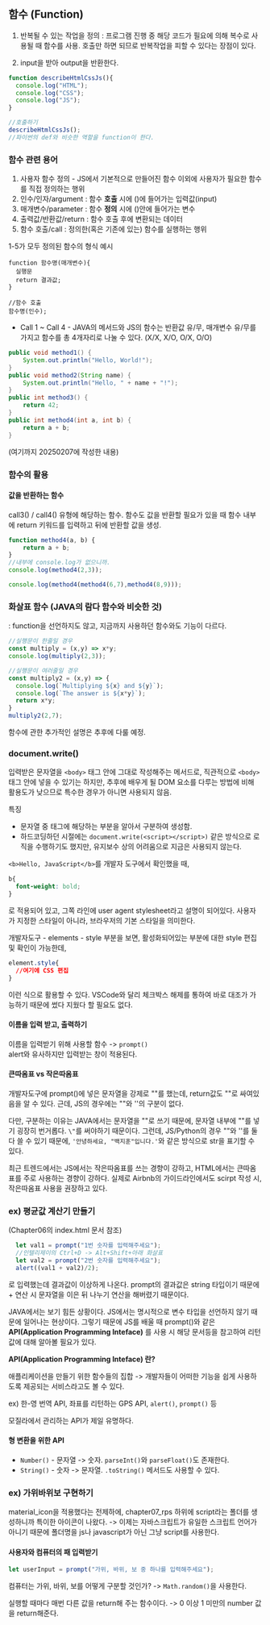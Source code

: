 ## 함수 (Function)
1. 반복될 수 있는 작업을 정의
: 프로그램 진행 중 해당 코드가 필요에 의해 복수로 사용될 때 함수를 사용. 호출만 하면 되므로 반복작업을 피할 수 있다는 장점이 있다.

2. input을 받아 output을 반환한다.
```javascript
function describeHtmlCssJs(){
  console.log("HTML");
  console.log("CSS");
  console.log("JS");
}

//호출하기
describeHtmlCssJs();
//파이썬의 def와 비슷한 역할을 function이 한다.
```

### 함수 관련 용어
1. 사용자 함수 정의 - JS에서 기본적으로 만들어진 함수 이외에 사용자가 필요한 함수를 직접 정의하는 행위
2. 인수/인자/argument : 함수 **호출** 시에 ()에 들어가는 입력값(input)
3. 매개변수/parameter : 함수 **정의** 시에 ()안에 들어가는 변수
4. 출력값/반환값/return : 함수 호출 후에 변환되는 데이터
5. 함수 호출/call : 정의한(혹은 기존에 있는) 함수를 실행하는 행위

1-5가 모두 정의된 함수의 형식 예시
```
function 함수명(매개변수){
  실행문
  return 결과값;
}

//함수 호출
함수명(인수);
```

 * Call 1 ~ Call 4 - JAVA의 메서드와 JS의 함수는 반환값 유/무, 매개변수 유/무를 가지고 함수를 총 4개자리로 나눌 수 있다. (X/X, X/O, O/X, O/O)

```java
public void method1() {
    System.out.println("Hello, World!");
}
public void method2(String name) {
    System.out.println("Hello, " + name + "!");
}
public int method3() {
    return 42;
}
public int method4(int a, int b) {
    return a + b;
}
```

(여기까지 20250207에 작성한 내용)
### 함수의 활용
#### 값을 반환하는 함수
call3() / call4() 유형에 해당하는 함수. 함수도 값을 반환할 필요가 있을 때 함수 내부에 return 키워드를 입력하고 뒤에 반환할 값을 생성.
```javascript
function method4(a, b) {
    return a + b;
}
//내부에 console.log가 없으니까.
console.log(method4(2,3));

console.log(method4(method4(6,7),method4(8,9)));
```

### 화살표 함수 (JAVA의 람다 함수와 비슷한 것)
: function을 선언하지도 않고, 지금까지 사용하던 함수와도 기능이 다르다.

```javascript
//실행문이 한줄일 경우
const multiply = (x,y) => x*y;
console.log(multiply(2,3));

//실행문이 여러줄일 경우
const multiply2 = (x,y) => {
  console.log(`Multiplying ${x} and ${y}`);
  console.log(`The answer is ${x*y}`);
  return x*y;
}
multiply2(2,7);
```

함수에 관한 추가적인 설명은 추후에 다룰 예정.

### document.write()
입력받은 문자열을 `<body>` 태그 안에 그대로 작성해주는 메서드로, 직관적으로 `<body>` 태그 안에 넣을 수 있기는 하지만, 추후에 배우게 될 DOM 요소를 다루는 방법에 비해 활용도가 낮으므로 특수한 경우가 아니면 사용되지 않음.

특징
- 문자열 중 태그에 해당하는 부분을 알아서 구분하여 생성함.
- 하드코딩하던 시절에는 `document.write(<script></script>)` 같은 방식으로 로직을 수행하기도 했지만, 유지보수 상의 어려움으로 지금은 사용되지 않는다.

`<b>Hello, JavaScript</b>`를 개발자 도구에서 확인했을 때,
```CSS
b{
  font-weight: bold;
}
```
로 적용되어 있고, 그쪽 라인에 user agent stylesheet라고 설명이 되어있다. 사용자가 지정한 스타일이 아니라, 브라우저의 기본 스타일을 의미한다.

개발자도구 - elements - style 부분을 보면, 활성화되어있는 부분에 대한 style 편집 및 확인이 가능한데,
```css
element.style{
  //여기에 CSS 편집
}
```
이런 식으로 활용할 수 있다. VSCode와 달리 체크박스 해제를 통하여 바로 대조가 가능하기 때문에 썼다 지웠다 할 필요도 없다.

#### 이름을 입력 받고, 출력하기
이름을 입력받기 위해 사용할 함수 -> `prompt()`\
alert와 유사하지만 입력받는 창이 적용된다.

#### 큰따옴표 vs 작은따옴표
개발자도구에 prompt()에 넣은 문자열을 강제로 ""를 했는데, return값도 ""로 싸여있음을 알 수 있다. 근데, JS의 경우에는 ""와 ''의 구분이 없다.

다만, 구분하는 이유는 JAVA에서는 문자열을 ""로 쓰기 때문에, 문자열 내부에 ""를 넣기 굉장히 번거롭다. `\"`를 써야하기 때문이다. 그런데, JS/Python의 경우 ""와 ''를 둘 다 쓸 수 있기 때문에, `'안녕하세요, "백지훈"입니다.'`와 같은 방식으로 str을 표기할 수 있다.

최근 트렌드에서는 JS에서는 작은따옴표를 쓰는 경향이 강하고, HTML에서는 큰따옴표를 주로 사용하는 경향이 강하다. 실제로 Airbnb의 가이드라인에서도 scirpt 작성 시, 작은따옴표 사용을 권장하고 있다.

### ex) 평균값 계산기 만들기
(Chapter06의 index.html 문서 참조)
```javascript
  let val1 = prompt("1번 숫자를 입력해주세요");
  //인텔리제이의 Ctrl+D -> Alt+Shift+아래 화살표
  let val2 = prompt("2번 숫자를 입력해주세요");
  alert((val1 + val2)/2);
```
로 입력했는데 결과값이 이상하게 나온다. prompt의 결과값은 string 타입이기 때문에 + 연산 시 문자열을 이은 뒤 나누기 연산을 해버렸기 때문이다.

JAVA에서는 보기 힘든 상황이다. JS에서는 명시적으로 변수 타입을 선언하지 않기 때문에 일어나는 현상이다. 그렇기 때문에 JS를 배울 때 prompt()와 같은 __API(Application Programming Inteface)__ 를 사용 시 해당 문서등을 참고하여 리턴 값에 대해 알아볼 필요가 있다.

__API(Application Programming Inteface) 란?__

애플리케이션을 만들기 위한 함수들의 집합 -> 개발자들이 어떠한 기능을 쉽게 사용하도록 제공되는 서비스라고도 볼 수 있다.

ex) 한-영 번역 API, 좌표를 리턴하는 GPS API, `alert()`, `prompt()` 등

모질라에서 관리하는 API가 제일 유명하다.

#### 형 변환을 위한 API
* `Number()` - 문자열 -> 숫자. `parseInt()`와 `parseFloat()`도 존재한다.
* `String()` - 숫자 -> 문자열. `.toString()` 메서드도 사용할 수 있다.

### ex) 가위바위보 구현하기

material_icon을 적용했다는 전제하에, chapter07_rps 하위에 script라는 폴더를 생성하니까 특이한 아이콘이 나왔다.
-> 이제는 자바스크립트가 유일한 스크립트 언어가 아니기 때문에 폴더명을 js나 javascript가 아닌 그냥 script를 사용한다.

#### 사용자와 컴퓨터의 패 입력받기
```javascript
let userInput = prompt("가위, 바위, 보 중 하나를 입력해주세요");
```

컴퓨터는 가위, 바위, 보를 어떻게 구분할 것인가?
-> `Math.random()`을 사용한다.

실행할 때마다 매번 다른 값을 return해 주는 함수이다.
-> 0 이상 1 미만의 number 값을 return해준다.